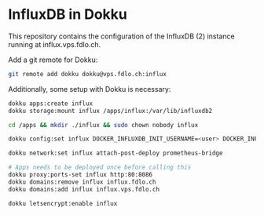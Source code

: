 # InfluxDB in Dokku

This repository contains the configuration of the InfluxDB (2) instance running at influx.vps.fdlo.ch.

Add a git remote for Dokku:
```bash
git remote add dokku dokku@vps.fdlo.ch:influx
```

Additionally, some setup with Dokku is necessary:

```bash
dokku apps:create influx
dokku storage:mount influx /apps/influx:/var/lib/influxdb2

cd /apps && mkdir ./influx && sudo chown nobody influx

dokku config:set influx DOCKER_INFLUXDB_INIT_USERNAME=<user> DOCKER_INFLUXDB_INIT_PASSWORD=<password>

dokku network:set influx attach-post-deploy prometheus-bridge

# Apps needs to be deployed once before calling this
dokku proxy:ports-set influx http:80:8086
dokku domains:remove influx influx.fdlo.ch
dokku domains:add influx influx.vps.fdlo.ch

dokku letsencrypt:enable influx
```
